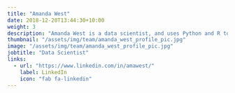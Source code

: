 ```yaml
---
title: "Amanda West"
date: 2018-12-20T13:44:30+10:00
weight: 3
description: "Amanda West is a data scientist, and uses Python and R to discover new insights from data across multiple products and project areas."
thumbnail: "/assets/img/team/amanda_west_profile_pic.jpg"
image: "/assets/img/team/amanda_west_profile_pic.jpg"
jobtitle: "Data Scientist"
links:
  - url: "https://www.linkedin.com/in/amawest/"
    label: LinkedIn
    icon: "fab fa-linkedin"
---
```

